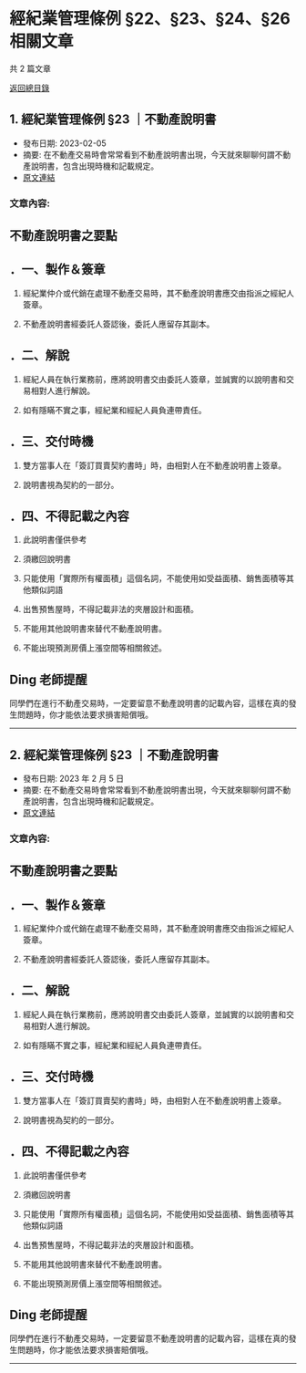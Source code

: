 # 經紀業管理條例 §22、§23、§24、§26 相關文章

共 2 篇文章

[返回總目錄](00_總目錄.md)

## 1. 經紀業管理條例 §23 ｜不動產說明書

- 發布日期: 2023-02-05
- 摘要: 在不動產交易時會常常看到不動產說明書出現，今天就來聊聊何謂不動產說明書，包含出現時機和記載規定。
- [原文連結](https://www.jasper-realestate.com/%e4%b8%8d%e5%8b%95%e7%94%a2%e8%aa%aa%e6%98%8e%e6%9b%b8/)

### 文章內容:

## 不動產說明書之要點

## ．一、製作＆簽章

1. 經紀業仲介或代銷在處理不動產交易時，其不動產說明書應交由指派之經紀人簽章。

2. 不動產說明書經委託人簽認後，委託人應留存其副本。

## ．二、解說

1. 經紀人員在執行業務前，應將說明書交由委託人簽章，並誠實的以說明書和交易相對人進行解說。

2. 如有隱瞞不實之事，經紀業和經紀人員負連帶責任。

## ．三、交付時機

1. 雙方當事人在「簽訂買賣契約書時」時，由相對人在不動產說明書上簽章。

2. 說明書視為契約的一部分。

## ．四、不得記載之內容

1. 此說明書僅供參考

2. 須繳回說明書

3. 只能使用「實際所有權面積」這個名詞，不能使用如受益面積、銷售面積等其他類似詞語

4. 出售預售屋時，不得記載非法的夾層設計和面積。

5. 不能用其他說明書來替代不動產說明書。

6. 不能出現預測房價上漲空間等相關敘述。

## Ding 老師提醒

同學們在進行不動產交易時，一定要留意不動產說明書的記載內容，這樣在真的發生問題時，你才能依法要求損害賠償哦。

---

## 2. 經紀業管理條例 §23 ｜不動產說明書

- 發布日期: 2023 年 2 月 5 日
- 摘要: 在不動產交易時會常常看到不動產說明書出現，今天就來聊聊何謂不動產說明書，包含出現時機和記載規定。
- [原文連結](https://www.jasper-realestate.com/%e4%b8%8d%e5%8b%95%e7%94%a2%e8%aa%aa%e6%98%8e%e6%9b%b8/)

### 文章內容:

## 不動產說明書之要點

## ．一、製作＆簽章

1. 經紀業仲介或代銷在處理不動產交易時，其不動產說明書應交由指派之經紀人簽章。

2. 不動產說明書經委託人簽認後，委託人應留存其副本。

## ．二、解說

1. 經紀人員在執行業務前，應將說明書交由委託人簽章，並誠實的以說明書和交易相對人進行解說。

2. 如有隱瞞不實之事，經紀業和經紀人員負連帶責任。

## ．三、交付時機

1. 雙方當事人在「簽訂買賣契約書時」時，由相對人在不動產說明書上簽章。

2. 說明書視為契約的一部分。

## ．四、不得記載之內容

1. 此說明書僅供參考

2. 須繳回說明書

3. 只能使用「實際所有權面積」這個名詞，不能使用如受益面積、銷售面積等其他類似詞語

4. 出售預售屋時，不得記載非法的夾層設計和面積。

5. 不能用其他說明書來替代不動產說明書。

6. 不能出現預測房價上漲空間等相關敘述。

## Ding 老師提醒

同學們在進行不動產交易時，一定要留意不動產說明書的記載內容，這樣在真的發生問題時，你才能依法要求損害賠償哦。

---

